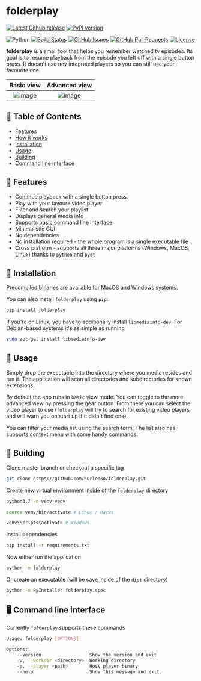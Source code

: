 # folderplay

[![Latest Github release](https://img.shields.io/github/release/hurlenko/folderplay.svg)](https://github.com/hurlenko/folderplay/releases/latest)
[![PyPI version](https://img.shields.io/pypi/v/folderplay.svg)](https://pypi.python.org/pypi/edlib)

![Python](https://img.shields.io/badge/python-v3.5+-blue.svg)
[![Build Status](https://dev.azure.com/hurlenko/folderplay/_apis/build/status/hurlenko.folderplay?branchName=master)](https://dev.azure.com/hurlenko/folderplay/_build/latest?definitionId=1&branchName=master)
[![GitHub Issues](https://img.shields.io/github/issues/hurlenko/folderplay.svg)](https://github.com/hurlenko/folderplay/issues)
[![GitHub Pull Requests](https://img.shields.io/github/issues-pr/hurlenko/folderplay.svg)](https://github.com/hurlenko/folderplay/pulls)
[![License](https://img.shields.io/badge/license-MIT-blue.svg)](https://opensource.org/licenses/MIT)

**folderplay** is a small tool that helps you remember watched tv episodes. Its goal is to resume playback from the episode you left off with a single button press. It doesn't use any integrated players so you can still use your favourite one.

Basic view             |  Advanced view
:-------------------------:|:-------------------------:
![image](https://user-images.githubusercontent.com/18035960/63596332-adff6000-c5c3-11e9-9174-0c3b5a75d48f.png "Basic view") | ![image](https://user-images.githubusercontent.com/18035960/63641510-83430380-c6b8-11e9-9b16-ee562b2835d9.png "Advanced view")

## 🚩 Table of Contents

- [Features](#-features)
- [How it works](#how-it-works)
- [Installation](#-installation)
- [Usage](#-usage)
- [Building](#-building)
- [Command line interface](#%EF%B8%8F-command-line-interface)

## 🎨 Features

- Continue playback with a single button press.
- Play with your favoure video player
- Filter and search your playlist
- Displays general media info
- Supports basic [command line interface](#%EF%B8%8F-command-line-interface)
- Minimalistic GUI
- No dependencies
- No installation required - the whole program is a single executable file
- Cross platform - supports all three major platforms (Windows, MacOS, Linux) thanks to `python` and `pyqt`

## 💾 Installation

[Precompiled binaries](https://github.com/hurlenko/folderplay/releases) are available for MacOS and Windows systems.

You can also install `folderplay` using `pip`:

```bash
pip install folderplay
```

If you're on Linux, you have to additionally install `libmediainfo-dev`. For Debian-based systems it's as simple as running

```bash
sudo apt-get install libmediainfo-dev
```

## 📙 Usage

Simply drop the executable into the directory where you media resides and run it. The application will scan all directories and subdirectories for known extensions.

By default the app runs in `basic` view mode. You can toggle to the more advanced view by pressing the gear button. From there you can select the video player to use (`folderplay` will try to search for existing video players and will warn you on start up if it didn't find one).

You can filter your media list using the search form. The list also has supports context menu with some handy commands.

## 🔨 Building

Clone master branch or checkout a specific tag

```bash
git clone https://github.com/hurlenko/folderplay.git
```

Create new virtual environment inside of the `folderplay` directory

```bash
python3.7 -m venv venv

source venv/bin/activate # Linux / MacOs

venv\Scripts\activate # Windows
```

Install dependencies

```bash
pip install -r requirements.txt
```

Now either run the application

```bash
python -m folderplay
```

Or create an executable (will be save inside of the `dist` directory)

```bash
python -m PyInstaller folderplay.spec
```

## 🖥️ Command line interface

Currently `folderplay` supports these commands

```bash
Usage: folderplay [OPTIONS]

Options:
    --version                  Show the version and exit.
    -w, --workdir <directory>  Working directory
    -p, --player <path>        Host player binary
    --help                     Show this message and exit.
```
